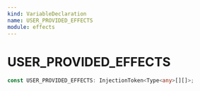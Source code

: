 ```yaml
---
kind: VariableDeclaration
name: USER_PROVIDED_EFFECTS
module: effects
---
```


# USER_PROVIDED_EFFECTS

```ts
const USER_PROVIDED_EFFECTS: InjectionToken<Type<any>[][]>;
```
